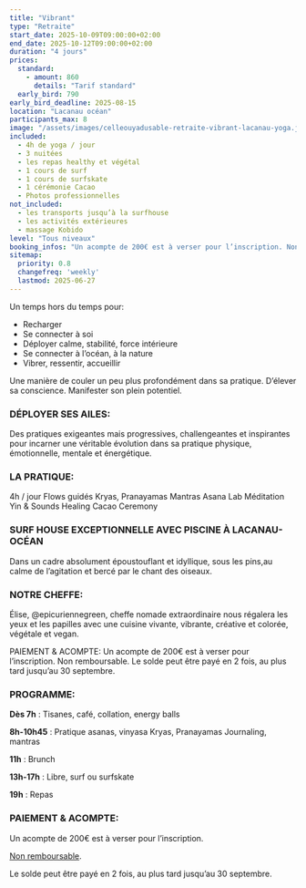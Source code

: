 ```yaml
---
title: "Vibrant"
type: "Retraite"
start_date: 2025-10-09T09:00:00+02:00
end_date: 2025-10-12T09:00:00+02:00
duration: "4 jours"
prices:
  standard:
    - amount: 860
      details: "Tarif standard"
  early_bird: 790
early_bird_deadline: 2025-08-15
location: "Lacanau océan"
participants_max: 8
image: "/assets/images/celleouyadusable-retraite-vibrant-lacanau-yoga.jpeg"
included:
  - 4h de yoga / jour
  - 3 nuitées
  - les repas healthy et végétal
  - 1 cours de surf
  - 1 cours de surfskate
  - 1 cérémonie Cacao
  - Photos professionnelles
not_included:
  - les transports jusqu’à la surfhouse
  - les activités extérieures
  - massage Kobido
level: "Tous niveaux"
booking_infos: "Un acompte de 200€ est à verser pour l’inscription. Non remboursable.Le solde peut être payé en 2 fois, au plus tard jusqu’au 30 septembre."
sitemap:
  priority: 0.8
  changefreq: 'weekly'
  lastmod: 2025-06-27
---
```


Un temps hors du temps pour:
- Recharger
- Se connecter à soi
- Déployer calme, stabilité, force intérieure
- Se connecter à l’océan, à la nature
- Vibrer, ressentir, accueillir

Une manière de couler un peu plus profondément dans sa pratique.
D’élever sa conscience.
Manifester son plein potentiel.

### DÉPLOYER SES AILES:
Des pratiques exigeantes mais progressives, challengeantes et inspirantes pour incarner une véritable évolution dans sa pratique physique, émotionnelle, mentale et énergétique.

### LA PRATIQUE:
4h / jour
Flows guidés
Kryas, Pranayamas
Mantras
Asana Lab
Méditation
Yin & Sounds Healing
Cacao Ceremony

### SURF HOUSE EXCEPTIONNELLE AVEC PISCINE À LACANAU-OCÉAN
Dans un cadre absolument époustouflant et idyllique, sous les pins,au calme de l’agitation et bercé par le chant des oiseaux.

### NOTRE CHEFFE:
Élise, @epicuriennegreen, cheffe nomade extraordinaire nous régalera les yeux et les papilles avec une cuisine vivante, vibrante, créative et colorée, végétale et vegan.

PAIEMENT & ACOMPTE:
Un acompte de 200€ est à verser pour l’inscription.
Non remboursable.
Le solde peut être payé en 2 fois, au plus tard jusqu’au 30 septembre.

### PROGRAMME:
**Dès 7h** : Tisanes, café, collation, energy balls


**8h-10h45** : Pratique asanas, vinyasa
Kryas, Pranayamas
Journaling, mantras


**11h** : Brunch

**13h-17h** : Libre, surf ou surfskate

**19h** : Repas

### PAIEMENT & ACOMPTE:
Un acompte de 200€ est à verser pour l’inscription.

<u>Non remboursable</u>.

Le solde peut être payé en 2 fois, au plus tard jusqu’au 30 septembre.
